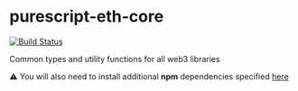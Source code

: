 # purescript-eth-core

[![Build Status](https://travis-ci.com/f-o-a-m/purescript-eth-core.svg?branch=master)](https://travis-ci.com/f-o-a-m/purescript-eth-core)

Common types and utility functions for all web3 libraries


⚠️ You will also need to install additional **npm** dependencies specified [here](https://github.com/f-o-a-m/purescript-eth-core/blob/master/package.json#L7-L10)
